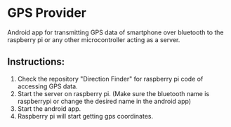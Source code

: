 # GPS Provider
Android app for transmitting GPS data of smartphone over bluetooth to the raspberry pi or any other microcontroller acting as a server.


## Instructions:
1) Check the repository "Direction Finder" for raspberry pi code of accessing GPS data.
2) Start the server on raspberry pi. (Make sure the bluetooth name is raspberrypi or change the desired name in the android app)
3) Start the android app.
4) Raspberry pi will start getting gps coordinates.
